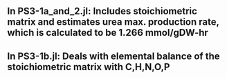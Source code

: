 
In PS3-1a_and_2.jl: Includes stoichiometric matrix and estimates urea max. production rate, which is calculated to be 1.266 mmol/gDW-hr
--------------------
In PS3-1b.jl: Deals with elemental balance of the stoichiometric matrix with C,H,N,O,P
--------------------
